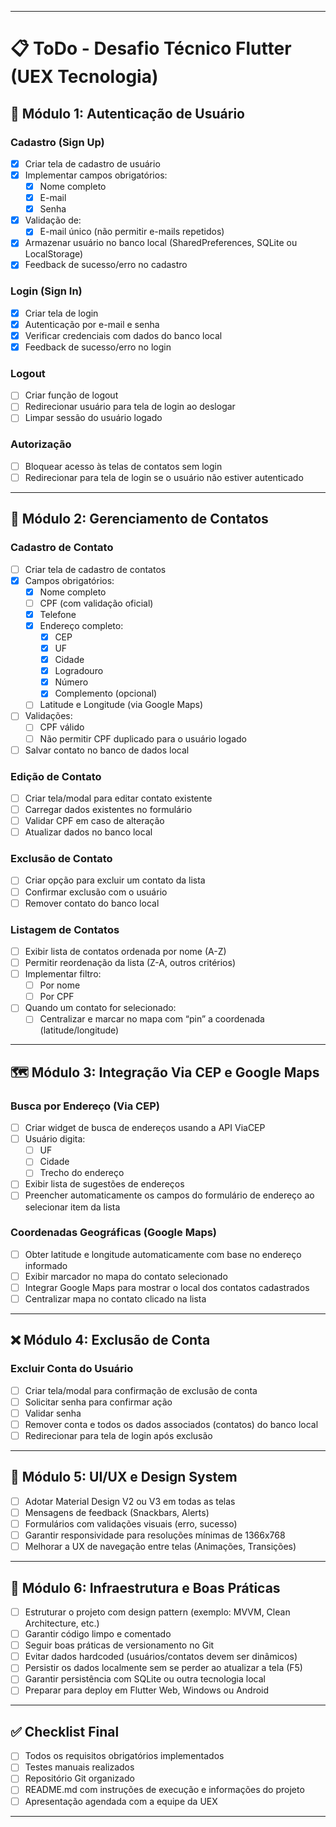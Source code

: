 

---

# 📋 ToDo - Desafio Técnico Flutter (UEX Tecnologia)

## 🔖 Módulo 1: Autenticação de Usuário

### Cadastro (Sign Up)

- [x]  Criar tela de cadastro de usuário
- [x]  Implementar campos obrigatórios:
    - [x]  Nome completo
    - [x]  E-mail
    - [x]  Senha
- [x]  Validação de:
    - [x]  E-mail único (não permitir e-mails repetidos)
- [x]  Armazenar usuário no banco local (SharedPreferences, SQLite ou LocalStorage)
- [x]  Feedback de sucesso/erro no cadastro

### Login (Sign In)

- [x]  Criar tela de login
- [x]  Autenticação por e-mail e senha
- [x]  Verificar credenciais com dados do banco local
- [x]  Feedback de sucesso/erro no login

### Logout

- [ ]  Criar função de logout
- [ ]  Redirecionar usuário para tela de login ao deslogar
- [ ]  Limpar sessão do usuário logado

### Autorização

- [ ]  Bloquear acesso às telas de contatos sem login
- [ ]  Redirecionar para tela de login se o usuário não estiver autenticado

---

## 📒 Módulo 2: Gerenciamento de Contatos

### Cadastro de Contato

- [ ]  Criar tela de cadastro de contatos
- [x]  Campos obrigatórios:
    - [x]  Nome completo
    - [ ]  CPF (com validação oficial)
    - [x]  Telefone
    - [x]  Endereço completo:
        - [x]  CEP
        - [x]  UF
        - [x]  Cidade
        - [x]  Logradouro
        - [x]  Número
        - [x]  Complemento (opcional)
    - [ ]  Latitude e Longitude (via Google Maps)
- [ ]  Validações:
    - [ ]  CPF válido
    - [ ]  Não permitir CPF duplicado para o usuário logado
- [ ]  Salvar contato no banco de dados local

### Edição de Contato

- [ ]  Criar tela/modal para editar contato existente
- [ ]  Carregar dados existentes no formulário
- [ ]  Validar CPF em caso de alteração
- [ ]  Atualizar dados no banco local

### Exclusão de Contato

- [ ]  Criar opção para excluir um contato da lista
- [ ]  Confirmar exclusão com o usuário
- [ ]  Remover contato do banco local

### Listagem de Contatos

- [ ]  Exibir lista de contatos ordenada por nome (A-Z)
- [ ]  Permitir reordenação da lista (Z-A, outros critérios)
- [ ]  Implementar filtro:
    - [ ]  Por nome
    - [ ]  Por CPF
- [ ]  Quando um contato for selecionado:
    - [ ]  Centralizar e marcar no mapa com “pin” a coordenada (latitude/longitude)

---

## 🗺️ Módulo 3: Integração Via CEP e Google Maps

### Busca por Endereço (Via CEP)

- [ ]  Criar widget de busca de endereços usando a API ViaCEP
- [ ]  Usuário digita:
    - [ ]  UF
    - [ ]  Cidade
    - [ ]  Trecho do endereço
- [ ]  Exibir lista de sugestões de endereços
- [ ]  Preencher automaticamente os campos do formulário de endereço ao selecionar item da lista

### Coordenadas Geográficas (Google Maps)

- [ ]  Obter latitude e longitude automaticamente com base no endereço informado
- [ ]  Exibir marcador no mapa do contato selecionado
- [ ]  Integrar Google Maps para mostrar o local dos contatos cadastrados
- [ ]  Centralizar mapa no contato clicado na lista

---

## ❌ Módulo 4: Exclusão de Conta

### Excluir Conta do Usuário

- [ ]  Criar tela/modal para confirmação de exclusão de conta
- [ ]  Solicitar senha para confirmar ação
- [ ]  Validar senha
- [ ]  Remover conta e todos os dados associados (contatos) do banco local
- [ ]  Redirecionar para tela de login após exclusão

---

## 🎨 Módulo 5: UI/UX e Design System

- [ ]  Adotar Material Design V2 ou V3 em todas as telas
- [ ]  Mensagens de feedback (Snackbars, Alerts)
- [ ]  Formulários com validações visuais (erro, sucesso)
- [ ]  Garantir responsividade para resoluções mínimas de 1366x768
- [ ]  Melhorar a UX de navegação entre telas (Animações, Transições)

---

## 📝 Módulo 6: Infraestrutura e Boas Práticas

- [ ]  Estruturar o projeto com design pattern (exemplo: MVVM, Clean Architecture, etc.)
- [ ]  Garantir código limpo e comentado
- [ ]  Seguir boas práticas de versionamento no Git
- [ ]  Evitar dados hardcoded (usuários/contatos devem ser dinâmicos)
- [ ]  Persistir os dados localmente sem se perder ao atualizar a tela (F5)
- [ ]  Garantir persistência com SQLite ou outra tecnologia local
- [ ]  Preparar para deploy em Flutter Web, Windows ou Android

---

## ✅ Checklist Final

- [ ]  Todos os requisitos obrigatórios implementados
- [ ]  Testes manuais realizados
- [ ]  Repositório Git organizado
- [ ]  README.md com instruções de execução e informações do projeto
- [ ]  Apresentação agendada com a equipe da UEX

---